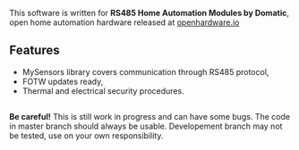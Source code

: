 
This software is written for **RS485 Home Automation Modules by Domatic**, open home automation hardware released at [openhardware.io](https://www.openhardware.io/user/2098#view=projects)

## Features
- MySensors library covers communication through RS485 protocol,
- FOTW updates ready,
- Thermal and electrical security procedures.

##
**Be careful!** This is still work in progress and can have some bugs. The code in master branch should always be usable. Developement branch may not be tested, use on your own responsibility.


